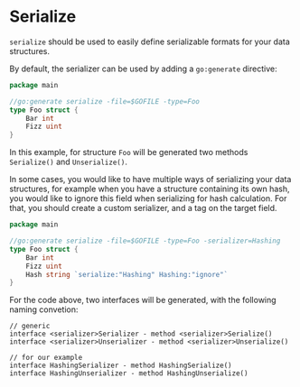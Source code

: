 Serialize
===
`serialize` should be used to easily define serializable formats for your data structures.

By default, the serializer can be used by adding a `go:generate` directive:
```go
package main

//go:generate serialize -file=$GOFILE -type=Foo
type Foo struct {
    Bar int
    Fizz uint
} 
``` 
In this example, for structure `Foo` will be generated two methods `Serialize()` and `Unserialize()`.

In some cases, you would like to have multiple ways of serializing your data structures, for example when you have a structure
containing its own hash, you would like to ignore this field when serializing for hash calculation.
For that, you should create a custom serializer, and a tag on the target field.
```go
package main

//go:generate serialize -file=$GOFILE -type=Foo -serializer=Hashing
type Foo struct {
    Bar int
    Fizz uint
    Hash string `serialize:"Hashing" Hashing:"ignore"`
} 
```
For the code above, two interfaces will be generated, with the following naming convetion:
```
// generic
interface <serializer>Serializer - method <serializer>Serialize()
interface <serializer>Unserializer - method <serializer>Unserialize()

// for our example
interface HashingSerializer - method HashingSerialize()
interface HashingUnserializer - method HashingUnserialize()
```